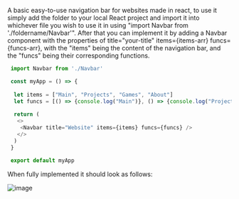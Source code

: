 A basic easy-to-use navigation bar for websites made in react, to use it simply add the folder to your local React project and import it into whichever file you wish to use it in using "import Navbar from './foldername/Navbar'". After that you can implement it by adding a Navbar component with the properties of title="your-title" items={items-arr} funcs={funcs-arr}, with the "items" being the content of the navigation bar, and the "funcs" being their corresponding functions. 
```javascript
 import Navbar from './Navbar'

 const myApp = () => {
 
  let items = ["Main", "Projects", "Games", "About"]
  let funcs = [() => {console.log("Main")}, () => {console.log("Projects")}, () => {console.log("Games")}, () => {console.log("About")}]
  
  return (
   <>
    <Navbar title="Website" items={items} funcs={funcs} />
   </>
  )
 }
 
 export default myApp
```

When fully implemented it should look as follows:

![image](https://i.imgur.com/kaHlUvN.png)
